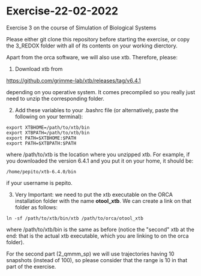 # Exercise-22-02-2022
Exercise 3 on the course of Simulation of Biological Systems

Please either git clone this repository before starting the exercise, or copy the 3_REDOX folder with all of its contents on your working dierctory.

Apart from the orca software, we will also use xtb. Therefore, please:
1) Download xtb from

https://github.com/grimme-lab/xtb/releases/tag/v6.4.1

depending on you operative system. It comes precompiled so you really just need to unzip the corresponding folder.

2) Add these variables to your .bashrc file (or alternatively, paste the following on your terminal):

```
export XTBHOME=/path/to/xtb/bin
export XTBPATH=/path/to/xtb/bin
export PATH=$XTBHOME:$PATH
export PATH=$XTBPATH:$PATH
```

where /path/to/xtb is the location where you unzipped xtb. For example, if you downloaded the version 6.4.1 and you put it on your home, it should be:

```
/home/pepito/xtb-6.4.0/bin
```

if your username is pepito.

3) Very Important: we need to put the xtb executable on the ORCA installation folder with the name **otool_xtb**. We can create a link on that folder as follows:

```
ln -sf /path/to/xtb/bin/xtb /path/to/orca/otool_xtb
```

where /path/to/xtb/bin is the same as before (notice the "second" xtb at the end: that is the actual xtb executable, which you are linking to on the orca folder).



For the second part (2_qmmm_sp) we will use trajectories having 10 snapshots (instead of 100), so please consider that the range is 10 in that part of the exercise.
